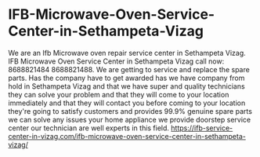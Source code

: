 # IFB-Microwave-Oven-Service-Center-in-Sethampeta-Vizag
 We are an Ifb Microwave oven repair service center in Sethampeta Vizag. IFB Microwave Oven Service Center in Sethampeta Vizag call now: 8688821484 8688821488. We are getting to service and replace the spare parts. Has the company have to get awarded has we have company from hold in Sethampeta Vizag and that we have super and quality technicians they can solve your problem and that they will come to your location immediately and that they will contact you before coming to your location they're going to satisfy customers and provides 99.9% genuine spare parts we can solve any issues your home appliance we provide doorstep service center our technician are well experts in this field. https://ifb-service-center-in-vizag.com/ifb-microwave-oven-service-center-in-sethampeta-vizag/
